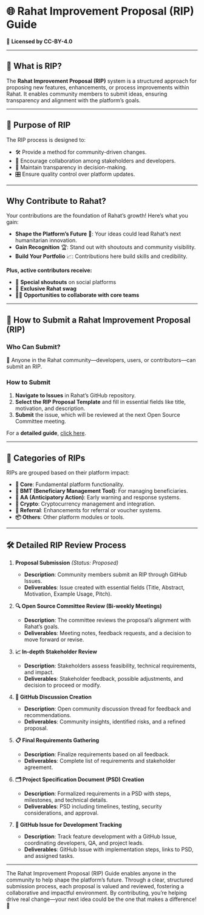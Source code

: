 # 🌐 Rahat Improvement Proposal (RIP) Guide  
📜 **Licensed by CC-BY-4.0**

---

## 📖 What is RIP?  
The **Rahat Improvement Proposal (RIP)** system is a structured approach for proposing new features, enhancements, or process improvements within Rahat. It enables community members to submit ideas, ensuring transparency and alignment with the platform’s goals.

---

## 🎯 Purpose of RIP  
The RIP process is designed to:
- 🛠️ Provide a method for community-driven changes.
- 🤝 Encourage collaboration among stakeholders and developers.
- 👀 Maintain transparency in decision-making.
- 🎛️ Ensure quality control over platform updates.

---

## Why Contribute to Rahat?  
Your contributions are the foundation of Rahat’s growth! Here’s what you gain:
- **Shape the Platform’s Future** 🌟: Your ideas could lead Rahat’s next humanitarian innovation.
- **Gain Recognition** 🏆: Stand out with shoutouts and community visibility.
- **Build Your Portfolio** 📈: Contributions here build skills and credibility.

**Plus, active contributors receive:**
- 🎉 **Special shoutouts** on social platforms
- 🎁 **Exclusive Rahat swag**
- 🧑‍💻 **Opportunities to collaborate with core teams**

---

## 📝 How to Submit a Rahat Improvement Proposal (RIP)  

### Who Can Submit?  
👥 Anyone in the Rahat community—developers, users, or contributors—can submit an RIP.

### How to Submit  
1. **Navigate to Issues** in Rahat’s GitHub repository.
2. **Select the RIP Proposal Template** and fill in essential fields like title, motivation, and description.
3. **Submit** the issue, which will be reviewed at the next Open Source Committee meeting.

For a **detailed guide**, [click here](#).

---

## 📁 Categories of RIPs  
RIPs are grouped based on their platform impact:
- **🧩 Core**: Fundamental platform functionality.
- **👥 BMT (Beneficiary Management Tool)**: For managing beneficiaries.
- **📡 AA (Anticipatory Action)**: Early warning and response systems.
- **💱 Crypto**: Cryptocurrency management and integration.
- **🔗 Referral**: Enhancements for referral or voucher systems.
- **📦 Others**: Other platform modules or tools.

---

## 🛠️ Detailed RIP Review Process  

1. **Proposal Submission** *(Status: Proposed)*  
   - **Description**: Community members submit an RIP through GitHub Issues.
   - **Deliverables**: Issue created with essential fields (Title, Abstract, Motivation, Example Usage, Pitch).

2. **🔍 Open Source Committee Review (Bi-weekly Meetings)**  
   - **Description**: The committee reviews the proposal’s alignment with Rahat’s goals.
   - **Deliverables**: Meeting notes, feedback requests, and a decision to move forward or revise.

3. **📈 In-depth Stakeholder Review**  
   - **Description**: Stakeholders assess feasibility, technical requirements, and impact.
   - **Deliverables**: Stakeholder feedback, possible adjustments, and decision to proceed or modify.

4. **💬 GitHub Discussion Creation**  
   - **Description**: Open community discussion thread for feedback and recommendations.
   - **Deliverables**: Community insights, identified risks, and a refined proposal.

5. **📋 Final Requirements Gathering**  
   - **Description**: Finalize requirements based on all feedback.
   - **Deliverables**: Complete list of requirements and stakeholder agreement.

6. **🗂️ Project Specification Document (PSD) Creation**  
   - **Description**: Formalized requirements in a PSD with steps, milestones, and technical details.
   - **Deliverables**: PSD including timelines, testing, security considerations, and approval.

7. **🔗 GitHub Issue for Development Tracking**  
   - **Description**: Track feature development with a GitHub Issue, coordinating developers, QA, and project leads.
   - **Deliverables**: GitHub Issue with implementation steps, links to PSD, and assigned tasks.

---

The Rahat Improvement Proposal (RIP) Guide enables anyone in the community to help shape the platform’s future. Through a clear, structured submission process, each proposal is valued and reviewed, fostering a collaborative and impactful environment. By contributing, you’re helping drive real change—your next idea could be the one that makes a difference! 🎉

